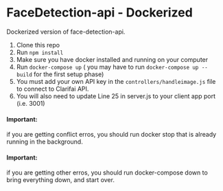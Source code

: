 # FaceDetection-api - Dockerized

Dockerized version of face-detection-api.

1. Clone this repo
2. Run `npm install`
3. Make sure you have docker installed and running on your computer
4. Run `docker-compose up` ( you may have to run `docker-compose up --build` for the first setup phase)
5. You must add your own API key in the `controllers/handleimage.js` file to connect to Clarifai API.
6. You will also need to update Line 25 in server.js to your client app port (i.e. 3001)

#### Important: 
if you are getting conflict erros, you should run docker stop <container name> that is already running in the background. 
#### Important: 
if you are getting other erros, you should run docker-compose down to bring everything down, and start over.
